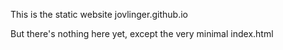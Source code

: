 This is the static website jovlinger.github.io

But there's nothing here yet, except the very minimal index.html
